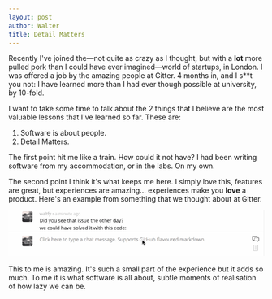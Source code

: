 ```yaml
---
layout: post
author: Walter
title: Detail Matters
---
```


Recently I've joined the—not quite as crazy as I thought, but with a **lot** more pulled pork than I could have ever imagined—world of startups, in London. I was offered a job by the amazing people at Gitter. 4 months in, and I s**t you not: I have learned more than I had ever though possible at university, by 10-fold.

I want to take some time to talk about the 2 things that I believe are the most valuable lessons that I've learned so far. These are:

1. Software is about people.
2. Detail Matters.

The first point hit me like a train. How could it not have? I had been writing software from my accommodation, or in the labs. On my own.

The second point I think it's what keeps me here. I simply love this,
features are great, but experiences are amazing... experiences make you **love** a product. Here's an example from something that we thought about at Gitter.

![Detail!](/assets/detail.gif)

This to me is amazing. It's such a small part of the experience but it adds so much. To me it is what software is all about, subtle moments of realisation of how lazy we can be.
